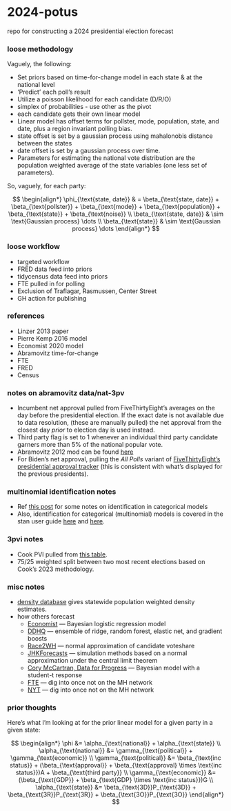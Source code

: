 
# 2024-potus

repo for constructing a 2024 presidential election forecast

### loose methodology

Vaguely, the following:

- Set priors based on time-for-change model in each state & at the
  national level
- ‘Predict’ each poll’s result
- Utilize a poisson likelihood for each candidate (D/R/O)
- simplex of probabilities - use other as the pivot
- each candidate gets their own linear model
- Linear model has offset terms for pollster, mode, population, state,
  and date, plus a region invariant polling bias.
- state offset is set by a gaussian process using mahalonobis distance
  between the states
- date offset is set by a gaussian process over time.
- Parameters for estimating the national vote distribution are the
  population weighted average of the state variables (one less set of
  parameters).

So, vaguely, for each party:

$$
\begin{align*}
\phi_{\text{state, date}} & = \beta_{\text{state, date}} + \beta_{\text{pollster}} + \beta_{\text{mode}} + \beta_{\text{population}} + \beta_{\text{state}} + \beta_{\text{noise}} \\
\beta_{\text{state, date}} & \sim \text{Gaussian process} \dots \\
\beta_{\text{state}} & \sim \text{Gaussian process} \dots
\end{align*}
$$

### loose workflow

- targeted workflow
- FRED data feed into priors
- tidycensus data feed into priors
- FTE pulled in for polling
- Exclusion of Traflagar, Rasmussen, Center Street
- GH action for publishing

### references

- Linzer 2013 paper
- Pierre Kemp 2016 model
- Economist 2020 model
- Abramovitz time-for-change
- FTE
- FRED
- Census

### notes on abramovitz data/nat-3pv

- Incumbent net approval pulled from FiveThirtyEight’s averages on the
  day before the presidential election. If the exact date is not
  available due to data resolution, (these are manually pulled) the net
  approval from the closest day *prior* to election day is used instead.
- Third party flag is set to 1 whenever an individual third party
  candidate garners more than 5% of the national popular vote.
- Abramovitz 2012 mod can be found
  [here](https://www.washingtonpost.com/blogs/ezra-klein/files/2012/08/abramowitz.pdf)
- For Biden’s net approval, pulling the *All Polls* variant of
  [FiveThirtyEight’s presidential approval
  tracker](https://projects.fivethirtyeight.com/biden-approval-rating/?cid=rrpromo)
  (this is consistent with what’s displayed for the previous
  presidents).

### multinomial identification notes

- Ref [this
  post](https://eleafeit.com/posts/2021-05-23-parameterization-of-multinomial-logit-models-in-stan/)
  for some notes on identification in categorical models
- Also, identification for categorical (multinomial) models is covered
  in the stan user guide
  [here](https://mc-stan.org/docs/stan-users-guide/multi-logit.html) and
  [here](https://mc-stan.org/docs/stan-users-guide/parameterizing-centered-vectors.html).

### 3pvi notes

- Cook PVI pulled from [this
  table](https://www.cookpolitical.com/cook-pvi/2022-partisan-voting-index/state-map-and-list).
- 75/25 weighted split between two most recent elections based on Cook’s
  2023 methodology.

### misc notes

- [density database](https://densitydb.github.io/) gives statewide
  population weighted density estimates.
- how others forecast
  - [Economist](https://github.com/TheEconomist/us-potus-model/tree/master)
    — Bayesian logistic regression model
  - [DDHQ](https://forecast.decisiondeskhq.com/methodology) — ensemble
    of ridge, random forest, elastic net, and gradient boosts
  - [Race2WH](https://twitter.com/loganr2wh/status/1575673680364859392)
    — normal approximation of candidate voteshare
  - [JHKForecasts](https://projects.jhkforecasts.com/presidential-forecast/forecast_methodology)
    — simulation methods based on a normal approximation under the
    central limit theorem
  - [Cory McCartran, Data for
    Progress](https://github.com/CoryMcCartan/midterms-22) — Bayesian
    model with a student-t response
  - [FTE](https://fivethirtyeight.com/features/how-fivethirtyeights-2020-presidential-forecast-works-and-whats-different-because-of-covid-19/)
    — dig into once not on the MH network
  - [NYT](https://www.nytimes.com/interactive/2016/upshot/presidential-polls-forecast.html)
    — dig into once not on the MH network

### prior thoughts

Here’s what I’m looking at for the prior linear model for a given party
in a given state:

$$
\begin{align*}
\phi &= \alpha_{\text{national}} + \alpha_{\text{state}} \\
\alpha_{\text{national}} &= \gamma_{\text{political}} + \gamma_{\text{economic}} \\
\gamma_{\text{political}} &= \beta_{\text{inc status}} + (\beta_{\text{approval}} + \beta_{\text{approval} \times \text{inc status}})A + \beta_{\text{third party}} \\
\gamma_{\text{economic}} &= (\beta_{\text{GDP}} + \beta_{\text{GDP} \times \text{inc status}})G \\
\alpha_{\text{state}} &= \beta_{\text{3D}}P_{\text{3D}} + \beta_{\text{3R}}P_{\text{3R}} + \beta_{\text{3O}}P_{\text{3O}}
\end{align*}
$$
